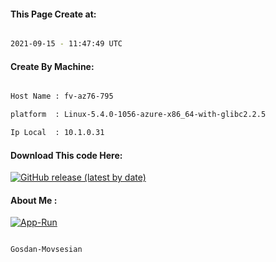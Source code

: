 
   
#### This Page Create at:

```bash

2021-09-15 - 11:47:49 UTC

```

#### Create By Machine:

```bash

Host Name : fv-az76-795

platform  : Linux-5.4.0-1056-azure-x86_64-with-glibc2.2.5

Ip Local  : 10.1.0.31

```
#### Download This code Here:

[![GitHub release (latest by date)](https://img.shields.io/github/v/release/Gosdan-Movsesian/Gosdan?style=for-the-badge&label=Download)](https://github.com/Gosdan-Movsesian/Gosdan/releases) 

</p> 

#### About Me :

[![App-Run](https://github.com/Gosdan-Movsesian/Gosdan/actions/workflows/App-Run.yml/badge.svg)](https://github.com/Gosdan-Movsesian/Gosdan/actions/workflows/App-Run.yml)

```bash

Gosdan-Movsesian

```

